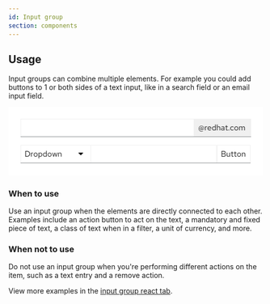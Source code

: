 ```yaml
---
id: Input group
section: components
---
```


## Usage

Input groups can combine multiple elements. For example you could add buttons to 1 or both sides of a text input, like in a search field or an email input field. 

<img src="./img/input-group.png" alt="Example of input groups" width="506"/>

### When to use
Use an input group when the elements are directly connected to each other. Examples include an action button to act on the text, a mandatory and fixed piece of text, a class of text when in a filter, a unit of currency, and more.

### When not to use
Do not use an input group when you're performing different actions on the item, such as a text entry and a remove action.

View more examples in the [input group react tab](https://www.patternfly.org/v4/components/input-group#examples).
